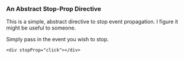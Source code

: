 ### An Abstract Stop-Prop Directive

This is a simple, abstract directive to stop event propagation. I figure it might be useful to someone. 

Simply pass in the event you wish to stop.

    <div stopProp="click"></div>